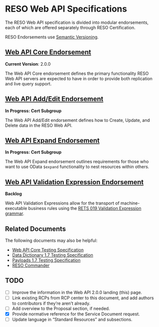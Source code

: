 # RESO Web API Specifications

The RESO Web API specification is divided into modular endorsements, each of which are offered separately through RESO Certification. 

RESO Endorsements use [Semantic Versioning](https://semver.org/).

## [Web API Core Endorsement](./WEB-API-CORE.md)

**Current Version**: 2.0.0

The Web API Core endorsement defines the primary functionality RESO Web API servers are expected to have in order to provide both replication and live query support.

## [Web API Add/Edit Endorsement](./WEB-API-ADD-EDIT.md)
**In Progress: Cert Subgroup**

The Web API Add/Edit endorsement defines how to Create, Update, and Delete data in the RESO Web API. 

## [Web API Expand Endorsement](./WEB-API-EXPAND.md)
**In Progress: Cert Subgroup**

The Web API Expand endorsement outlines requirements for those who want to use OData `$expand` functionality to nest resources within others.

## [Web API Validation Expression Endorsement](./WEB-API-VALIDATION-EXPRESSION.md)
**Backlog**

Web API Validation Expressions allow for the transport of machine-executable business rules using the [RETS 019 Validation Expression grammar](https://github.com/darnjo/rcp019).

## Related Documents
The following documents may also be helpful:
* [Web API Core Testing Specification](https://docs.google.com/document/d/1btCduOpWWzeadeMcSviA8M9dclIz23P-bPUGKwcD0NY/edit#heading=h.tsujzsa8zmlt)
* [Data Dictionary 1.7 Testing Specification](https://docs.google.com/document/d/15DFf9kDX_mlGCJVOch2fztl8W5h-yd18N0_03Sb4HwM/edit?usp=sharing)
* [Payloads 1.7 Testing Specification](https://docs.google.com/document/d/1hNMqmDdK0C31tKrfdZnHIk1WmJPbAuluV_eJbErddCo/edit?usp=sharing)
* [RESO Commander](https://github.com/RESOStandards/web-api-commander)

## TODO
- [ ] Improve the information in the Web API 2.0.0 landing (this) page.
- [ ] Link existing RCPs from RCP center to this document, and add authors to contributors if they’re aren’t already.
- [ ] Add overview to the Proposal section, if needed.
- [x] Provide normative reference for the Service Document request.
- [ ] Update language in “Standard Resources” and subsections.
